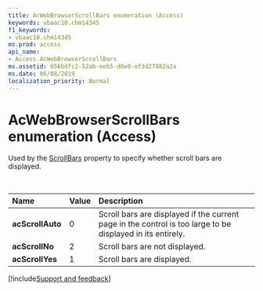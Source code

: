 ```yaml
---
title: AcWebBrowserScrollBars enumeration (Access)
keywords: vbaac10.chm14345
f1_keywords:
- vbaac10.chm14345
ms.prod: access
api_name:
- Access.AcWebBrowserScrollBars
ms.assetid: 656bdfc2-52ab-eeb5-d0e0-ef3d27882a2a
ms.date: 06/08/2019
localization_priority: Normal
---
```



# AcWebBrowserScrollBars enumeration (Access)

Used by the [ScrollBars](Access.WebBrowserControl.ScrollBars.md) property to specify whether scroll bars are displayed.

<br/>

|Name|Value|Description|
|:-----|:-----|:-----|
|**acScrollAuto**|0|Scroll bars are displayed if the current page in the control is too large to be displayed in its entirely.|
|**acScrollNo**|2|Scroll bars are not displayed.|
|**acScrollYes**|1|Scroll bars are displayed.|

[!include[Support and feedback](~/includes/feedback-boilerplate.md)]